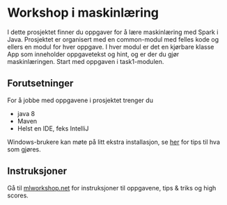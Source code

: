 # Workshop i maskinlæring
I dette prosjektet finner du oppgaver for å lære maskinlæring med Spark i Java. 
Prosjektet er organisert med en common-modul med felles kode og ellers en modul for hver oppgave. 
I hver modul er det en kjørbare klasse App som inneholder oppgavetekst og hint, og er der du gjør maskinlæringen.
Start med oppgaven i task1-modulen.

## Forutsetninger
For å jobbe med oppgavene i prosjektet trenger du
* java 8
* Maven
* Helst en IDE, feks IntelliJ

Windows-brukere kan møte på litt ekstra installasjon, se [her](https://jaceklaskowski.gitbooks.io/mastering-apache-spark/spark-tips-and-tricks-running-spark-windows.html) for tips til hva som gjøres.

## Instruksjoner
Gå til [mlworkshop.net](http://mlworkshop.net/) for instruksjoner til oppgavene, tips & triks og high scores.